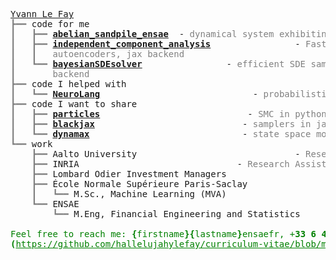 <pre style="font-family:Menlo,'DejaVu Sans Mono',consolas,'Courier New',monospace"><a href="https://www.linkedin.com/in/yvann-le-fay/">Yvann Le Fay</a>
<span style="color: #808080; text-decoration-color: #808080">┣━━ </span>code for me
<span style="color: #808080; text-decoration-color: #808080">┃   ┣━━ </span><span style="font-weight: bold"><a href="https://github.com/hallelujahylefay/abelian_sandpile_ensae">abelian_sandpile_ensae</a></span>  - <span style="color: #808080; text-decoration-color: #808080">dynamical system exhibiting self-organised criticality</span>
<span style="color: #808080; text-decoration-color: #808080">┃   ┣━━ </span><span style="font-weight: bold"><a href="https://github.com/hallelujahylefay/independent_component_analysis">independent_component_analysis</a></span>                - <span style="color: #808080; text-decoration-color: #808080">FastICA implementation and variational </span>
<span style="color: #808080; text-decoration-color: #808080">┃   ┃   </span><span style="color: #808080; text-decoration-color: #808080">autoencoders, jax backend</span>
<span style="color: #808080; text-decoration-color: #808080">┃   ┗━━ </span><span style="font-weight: bold"><a href="https://github.com/hallelujahylefay/bayesianSDEsolver">bayesianSDEsolver</a></span>                - <span style="color: #808080; text-decoration-color: #808080">efficient SDE samplers and probabilistic solvers, jax </span>
<span style="color: #808080; text-decoration-color: #808080">┃       </span><span style="color: #808080; text-decoration-color: #808080">backend</span>
<span style="color: #808080; text-decoration-color: #808080">┣━━ </span>code I helped with
<span style="color: #808080; text-decoration-color: #808080">┃   ┗━━ </span><span style="font-weight: bold"><a href="https://github.com/hallelujahylefay/NeuroLang">NeuroLang</a></span>                             - <span style="color: #808080; text-decoration-color: #808080">probabilistic logic programming</span>
<span style="color: #808080; text-decoration-color: #808080">┣━━ </span>code I want to share
<span style="color: #808080; text-decoration-color: #808080">┃   ┣━━ </span><span style="font-weight: bold"><a href="https://github.com/nchopin/particles">particles</a></span>                            - <span style="color: #808080; text-decoration-color: #808080">SMC in python</span>
<span style="color: #808080; text-decoration-color: #808080">┃   ┣━━ </span><span style="font-weight: bold"><a href="https://github.com/blackjax-devs/blackjax">blackjax</a></span>                            - <span style="color: #808080; text-decoration-color: #808080">samplers in jax</span>
<span style="color: #808080; text-decoration-color: #808080">┃   ┗━━ </span><span style="font-weight: bold"><a href="https://github.com/probml/dynamax">dynamax</a></span>                             - <span style="color: #808080; text-decoration-color: #808080">state space models in jax</span>
<span style="color: #808080; text-decoration-color: #808080">┗━━ </span>work
<span style="color: #808080; text-decoration-color: #808080">    ┣━━ </span>Aalto University                              - <span style="color: #808080; text-decoration-color: #808080">Research Assistant</span>
<span style="color: #808080; text-decoration-color: #808080">    ┣━━ </span>INRIA                              - <span style="color: #808080; text-decoration-color: #808080">Research Assistant</span>
<span style="color: #808080; text-decoration-color: #808080">    ┣━━ </span>Lombard Odier Investment Managers                              - <span style="color: #808080; text-decoration-color: #808080">Quantitative Researcher</span>
<span style="color: #808080; text-decoration-color: #808080">    ┣━━ </span>École Normale Supérieure Paris-Saclay
<span style="color: #808080; text-decoration-color: #808080">    ┃   ┗━━ </span>M.Sc., Machine Learning (MVA)       
<span style="color: #808080; text-decoration-color: #808080">    ┗━━ </span>ENSAE
<span style="color: #808080; text-decoration-color: #808080">        ┗━━ </span>M.Eng, Financial Engineering and Statistics       - <span style="color: #808080; text-decoration-color: #808080">Mostly probability and statistics</span>

<span style="color: #008000; text-decoration-color: #008000">Feel free to reach me: </span><span style="color: #008000; text-decoration-color: #008000; font-weight: bold">{</span><span style="color: #008000; text-decoration-color: #008000">firstname</span><span style="color: #008000; text-decoration-color: #008000; font-weight: bold">}{</span><span style="color: #008000; text-decoration-color: #008000">lastname</span><span style="color: #008000; text-decoration-color: #008000; font-weight: bold">}</span><span style="color: #008000; text-decoration-color: #008000">ensaefr, +</span><span style="color: #008000; text-decoration-color: #008000; font-weight: bold">33</span><span style="color: #008000; text-decoration-color: #008000"> </span><span style="color: #008000; text-decoration-color: #008000; font-weight: bold">6</span><span style="color: #008000; text-decoration-color: #008000"> </span><span style="color: #008000; text-decoration-color: #008000; font-weight: bold">45</span><span style="color: #008000; text-decoration-color: #008000"> </span><span style="color: #008000; text-decoration-color: #008000; font-weight: bold">44</span><span style="color: #008000; text-decoration-color: #008000"> </span><span style="color: #008000; text-decoration-color: #008000; font-weight: bold">70</span><span style="color: #008000; text-decoration-color: #008000"> </span><span style="color: #008000; text-decoration-color: #008000; font-weight: bold">93</span><span style="color: #008000; text-decoration-color: #008000">. My </span>
<span style="color: #008000; text-decoration-color: #008000; font-weight: bold">(</span><span style="color: #008000; text-decoration-color: #008000; text-decoration: underline">https://github.com/hallelujahylefay/curriculum-vitae/blob/main/CV.pdf).</span>
</pre>
